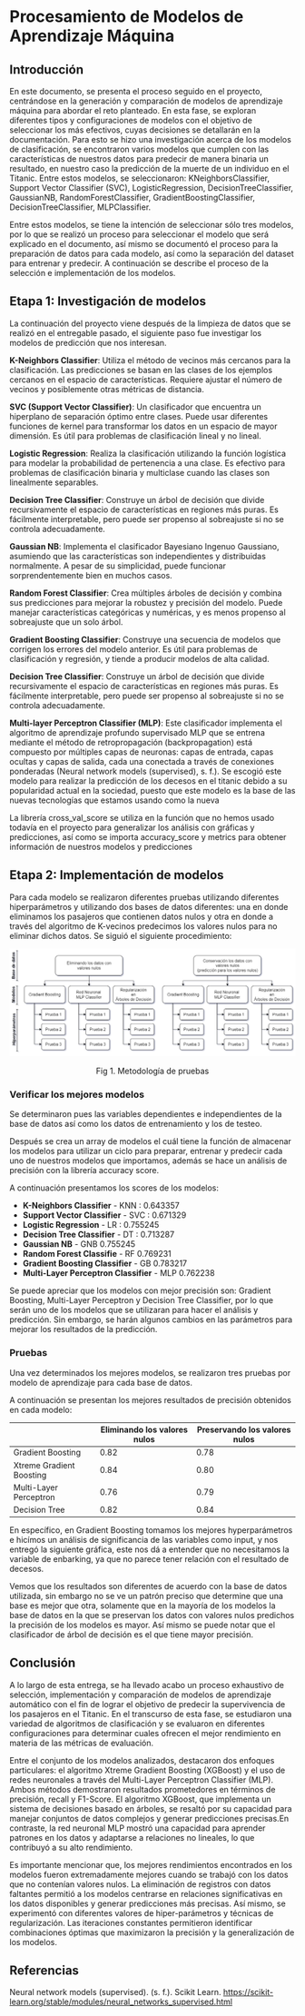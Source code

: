 # Procesamiento de Modelos de Aprendizaje Máquina

## Introducción

En este documento, se presenta el proceso seguido en el proyecto, centrándose en la generación y comparación de modelos de aprendizaje máquina para abordar el reto planteado. En esta fase, se exploran diferentes tipos y configuraciones de modelos con el objetivo de seleccionar los más efectivos, cuyas decisiones se detallarán en la documentación. Para esto se hizo una investigación acerca de los modelos de clasificación, se encontraron varios modelos que cumplen con las características de nuestros datos para predecir de manera binaria un resultado, en nuestro caso la predicción de la muerte de un individuo en el Titanic. Entre estos modelos, se seleccionaron: KNeighborsClassifier, Support Vector Classifier (SVC), LogisticRegression, DecisionTreeClassifier, GaussianNB, RandomForestClassifier, GradientBoostingClassifier, DecisionTreeClassifier,  MLPClassifier.

Entre estos modelos, se tiene la intención de seleccionar sólo tres modelos, por lo que se realizó un proceso para seleccionar el modelo que será explicado en el documento, así mismo se documentó el proceso para la preparación de datos para cada modelo, así como la separación del dataset para entrenar y predecir. A continuación se describe el proceso de la selección e implementación de los modelos.


## Etapa 1: Investigación de modelos

La continuación del proyecto viene después de la limpieza de datos que se realizó en el entregable pasado, el siguiente paso fue investigar los modelos de predicción que nos interesan.

**K-Neighbors Classifier**: Utiliza el método de vecinos más cercanos para la clasificación. Las predicciones se basan en las clases de los ejemplos cercanos en el espacio de características. Requiere ajustar el número de vecinos y posiblemente otras métricas de distancia.

**SVC (Support Vector Classifier)**: Un clasificador que encuentra un hiperplano de separación óptimo entre clases. Puede usar diferentes funciones de kernel para transformar los datos en un espacio de mayor dimensión. Es útil para problemas de clasificación lineal y no lineal.

**Logistic Regression**: Realiza la clasificación utilizando la función logística para modelar la probabilidad de pertenencia a una clase. Es efectivo para problemas de clasificación binaria y multiclase cuando las clases son linealmente separables.

**Decision Tree Classifier**: Construye un árbol de decisión que divide recursivamente el espacio de características en regiones más puras. Es fácilmente interpretable, pero puede ser propenso al sobreajuste si no se controla adecuadamente.

**Gaussian NB**: Implementa el clasificador Bayesiano Ingenuo Gaussiano, asumiendo que las características son independientes y distribuidas normalmente. A pesar de su simplicidad, puede funcionar sorprendentemente bien en muchos casos.

**Random Forest Classifier**: Crea múltiples árboles de decisión y combina sus predicciones para mejorar la robustez y precisión del modelo. Puede manejar características categóricas y numéricas, y es menos propenso al sobreajuste que un solo árbol.

**Gradient Boosting Classifier**: Construye una secuencia de modelos que corrigen los errores del modelo anterior. Es útil para problemas de clasificación y regresión, y tiende a producir modelos de alta calidad.

**Decision Tree Classifier**: Construye un árbol de decisión que divide recursivamente el espacio de características en regiones más puras. Es fácilmente interpretable, pero puede ser propenso al sobreajuste si no se controla adecuadamente.

**Multi-layer Perceptron Classifier (MLP)**: Este clasificador implementa el algoritmo de aprendizaje profundo supervisado  MLP que se entrena mediante el método de retropropagación (backpropagation) está compuesto por múltiples capas de neuronas: capas de entrada, capas ocultas y capas de salida, cada una conectada a través de conexiones ponderadas (Neural network models (supervised), s. f.). Se escogió este modelo para realizar la predicción de los decesos en el titanic debido a su popularidad actual en la sociedad, puesto que este modelo es la base de las nuevas tecnologías que estamos usando como la nueva 

La librería cross_val_score se utiliza en la función que no hemos usado todavía en el proyecto para generalizar los análisis con gráficas y predicciones, así como se importa accuracy_score y metrics para obtener información de nuestros modelos y predicciones


## Etapa 2: Implementación de modelos

Para cada modelo se realizaron diferentes pruebas utilizando diferentes hiperparámetros y utilizando dos bases de datos diferentes: una en donde eliminamos los pasajeros que contienen datos nulos y otra en donde a través del algoritmo de K-vecinos predecimos los valores nulos para no eliminar dichos datos. Se siguió el siguiente procedimiento:

![](https://github.com/Memo9494/baseMaterialTC3006_retogp01/blob/main/retro/Avances2_ProcesamientoModelos/Diagrama_Modelos.png)

<p align="center">Fig 1. Metodología de pruebas</p>

### Verificar los mejores modelos

Se determinaron pues las variables dependientes e independientes de la base de datos así como los datos de entrenamiento y los de testeo.

Después se crea un array de modelos el cuál tiene la función de almacenar los modelos para utilizar un ciclo para preparar, entrenar y predecir cada uno de nuestros modelos que importamos, además se hace un análisis de precisión con la librería accuracy score.

A continuación presentamos los scores de los modelos:

*   **K-Neighbors Classifier** - KNN :  0.643357
*   **Support Vector Classifier** - SVC : 0.671329
*   **Logistic Regression** - LR :  0.755245
*   **Decision Tree Classifier** - DT : 0.713287
*   **Gaussian NB** - GNB  0.755245
*   **Random Forest Classifie** - RF  0.769231
*   **Gradient Boosting Classifier** -  GB  0.783217
*   **Multi-Layer Perceptron Classifier** -  MLP  0.762238

Se puede apreciar que los modelos con mejor precisión son: Gradient Boosting, Multi-Layer Perceptron y Decision Tree Classifier, por lo que serán uno de los modelos que se utilizaran para hacer el análisis y predicción. Sin embargo, se harán algunos cambios en las parámetros para mejorar los resultados de la predicción.

### Pruebas

Una vez determinados los mejores modelos, se realizaron tres pruebas por modelo de aprendizaje para cada base de datos.

A continuación se presentan los mejores resultados de precisión obtenidos en cada modelo:

|  | Eliminando los valores nulos  | Preservando los valores nulos |
| ------------- | ------------- | ------------- |
| Gradient Boosting  | 0.82 | 0.78 |
| Xtreme Gradient Boosting  | 0.84  | 0.80  |
| Multi-Layer Perceptron  | 0.76  | 0.79  |
| Decision Tree | 0.82  | 0.84  |

En específico, en Gradient Boosting tomamos los mejores hyperparámetros e hicímos un análisis de significancia de las variables como input, y nos entregó la siguiente gráfica, este nos dá a entender que no necesitamos la variable de enbarking, ya que no parece tener relación con el resultado de decesos.

Vemos que los resultados son diferentes de acuerdo con la base de datos utilizada, sin embargo no se ve un patrón preciso que determine que una base es mejor que otra, solamente que en la mayoría de los modelos la base de datos en la que se preservan los datos con valores nulos predichos la precisión de los modelos es mayor. Así mismo se puede notar que el clasificador de árbol de decisión es el que tiene mayor precisión.


## Conclusión 

A lo largo de esta entrega, se ha llevado acabo un proceso exhaustivo de selección, implementación y comparación de modelos de aprendizaje automático con el fin de lograr el objetivo de predecir la supervivencia de los pasajeros en el Titanic. En el transcurso de esta fase, se estudiaron una variedad de algoritmos de clasificación y se evaluaron en diferentes configuraciones para determinar cuales ofrecen el mejor rendimiento en materia de las métricas de evaluación. 

Entre el conjunto de los modelos analizados, destacaron dos enfoques particulares: el algoritmo Xtreme Gradient Boosting (XGBoost) y el uso de redes neuronales a través del Multi-Layer Perceptron Classifier (MLP). Ambos métodos demostraron resultados prometedores en términos de precisión, recall y F1-Score. El algoritmo XGBoost, que implementa un sistema de decisiones basado en árboles, se resaltó por su capacidad para manejar conjuntos de datos complejos y generar predicciones precisas.En contraste, la red neuronal MLP mostró una capacidad para aprender patrones en los datos y adaptarse a relaciones no lineales, lo que contribuyó a su alto rendimiento.

Es importante mencionar que, los mejores rendimientos encontrados en los modelos fueron extremadamente mejores cuando se trabajó con los datos que no contenían valores nulos. La eliminación de registros con datos faltantes permitió a los modelos centrarse en relaciones significativas en los datos disponibles y generar predicciones más precisas. Así mismo, se experimentó con diferentes valores de hiper-parámetros y técnicas de regularización. Las iteraciones constantes permitieron identificar combinaciones óptimas que maximizaron la precisión y la generalización de los modelos.


## Referencias

Neural network models (supervised). (s. f.). Scikit Learn. https://scikit-learn.org/stable/modules/neural_networks_supervised.html
